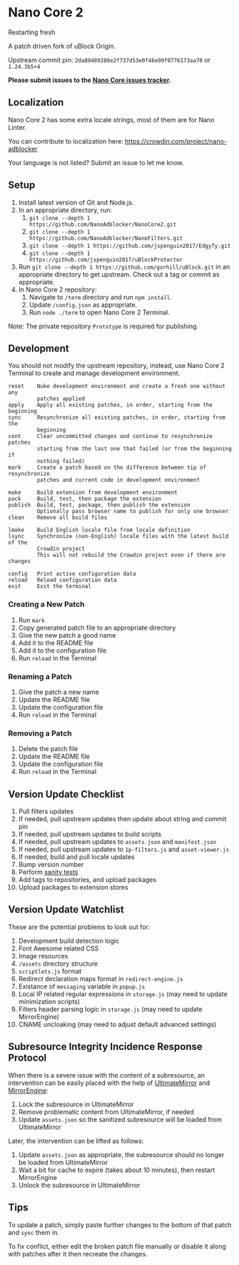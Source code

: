 # Nano Core 2

Restarting fresh

A patch driven fork of uBlock Origin.

Upstream commit pin: `2da89489288e2f737d53e0f46e99f0776173aa70` or `1.24.3b5+4`

**Please submit issues to the
[Nano Core issues tracker](https://github.com/NanoAdblocker/NanoCore/issues).**

## Localization

Nano Core 2 has some extra locale strings, most of them are for Nano Linter.

You can contribute to localization here:
https://crowdin.com/project/nano-adblocker

Your language is not listed? Submit an issue to let me know.

## Setup

1. Install latest version of Git and Node.js.
1. In an appropriate directory, run:
   1. `git clone --depth 1 https://github.com/NanoAdblocker/NanoCore2.git`
   1. `git clone --depth 1 https://github.com/NanoAdblocker/NanoFilters.git`
   1. `git clone --depth 1 https://github.com/jspenguin2017/Edgyfy.git`
   1. `git clone --depth 1 https://github.com/jspenguin2017/uBlockProtector`
1. Run `git clone --depth 1 https://github.com/gorhill/uBlock.git` in an
   appropriate directory to get upstream. Check out a tag or commit as
   appropriate.
1. In Nano Core 2 repository:
   1. Navigate to `/term` directory and run `npm install`.
   1. Update `/config.json` as appropriate.
   1. Run `node ./term` to open Nano Core 2 Terminal.

Note: The private repository `Prototype` is required for publishing.

## Development

You should not modify the upstream repository, instead, use Nano Core 2
Terminal to create and manage development environment.

```
reset    Nuke development environment and create a fresh one without any
         patches applied
apply    Apply all existing patches, in order, starting from the beginning
sync     Resynchronize all existing patches, in order, starting from the
         beginning
cont     Clear uncommitted changes and continue to resynchronize patches
         starting from the last one that failed (or from the beginning if
         nothing failed)
mark     Create a patch based on the difference between tip of resynchronize
         patches and current code in development environment

make     Build extension from development environment
pack     Build, test, then package the extension
publish  Build, test, package, then publish the extension
         Optionally pass browser name to publish for only one browser
clean    Remove all build files

lmake    Build English locale file from locale definition
lsync    Synchronize (non-English) locale files with the latest build of the
         Crowdin project
         This will not rebuild the Crowdin project even if there are changes

config   Print active configuration data
reload   Reload configuration data
exit     Exit the terminal
```

### Creating a New Patch

1. Run `mark`
1. Copy generated patch file to an appropriate directory
1. Give the new patch a good name
1. Add it to the README file
1. Add it to the configuration file
1. Run `reload` in the Terminal

### Renaming a Patch

1. Give the patch a new name
1. Update the README file
1. Update the configuration file
1. Run `reload` in the Terminal

### Removing a Patch

1. Delete the patch file
1. Update the README file
1. Update the configuration file
1. Run `reload` in the Terminal

## Version Update Checklist

1. Pull filters updates
1. If needed, pull upstream updates then update about string and commit pin
1. If needed, pull upstream updates to build scripts
1. If needed, pull upstream updates to `assets.json` and `manifest.json`
1. If needed, pull upstream updates to `1p-filters.js` and `asset-viewer.js`
1. If needed, build and pull locale updates
1. Bump version number
1. Perform [sanity tests](notes/sanity_tests.md)
1. Add tags to repositories, and upload packages
1. Upload packages to extension stores

## Version Update Watchlist

These are the potential problems to look out for:

1. Development build detection logic
1. Font Awesome related CSS
1. Image resources
1. `/assets` directory structure
1. `scriptlets.js` format
1. Redirect declaration maps format in `redirect-engine.js`
1. Existance of `messaging` variable in `popup.js`
1. Local IP related regular expressions in `storage.js` (may need to update
   minimization scripts)
1. Filters header parsing logic in `storage.js` (may need to update
   MirrorEngine)
1. CNAME uncloaking (may need to adjust default advanced settings)

## Subresource Integrity Incidence Response Protocol

When there is a severe issue with the content of a subresource, an intervention
can be easily placed with the help of
[UltimateMirror](https://github.com/NanoMeow/UltimateMirror) and
[MirrorEngine](https://github.com/NanoMeow/MirrorEngine):

1. Lock the subresource in UltimateMirror
1. Remove problematic content from UltimateMirror, if needed
1. Update `assets.json` so the sanitized subresource will be loaded from
   UltimateMirror

Later, the intervention can be lifted as follows:

1. Update `assets.json` as appropriate, the subresource should no longer be
   loaded from UltimateMirror
1. Wait a bit for cache to expire (takes about 10 minutes), then restart
   MirrorEngine
1. Unlock the subresource in UltimateMirror

## Tips

To update a patch, simply paste further changes to the bottom of that patch and
`sync` them in.

To fix conflict, either edit the broken patch file manually or disable it
along with patches after it then recreate the changes.
